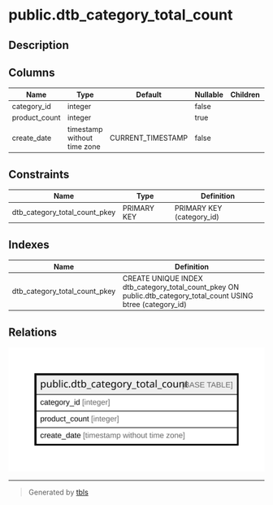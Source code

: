 # public.dtb_category_total_count

## Description

## Columns

| Name | Type | Default | Nullable | Children | Parents | Comment |
| ---- | ---- | ------- | -------- | -------- | ------- | ------- |
| category_id | integer |  | false |  |  |  |
| product_count | integer |  | true |  |  |  |
| create_date | timestamp without time zone | CURRENT_TIMESTAMP | false |  |  |  |

## Constraints

| Name | Type | Definition |
| ---- | ---- | ---------- |
| dtb_category_total_count_pkey | PRIMARY KEY | PRIMARY KEY (category_id) |

## Indexes

| Name | Definition |
| ---- | ---------- |
| dtb_category_total_count_pkey | CREATE UNIQUE INDEX dtb_category_total_count_pkey ON public.dtb_category_total_count USING btree (category_id) |

## Relations

![er](public.dtb_category_total_count.svg)

---

> Generated by [tbls](https://github.com/k1LoW/tbls)
